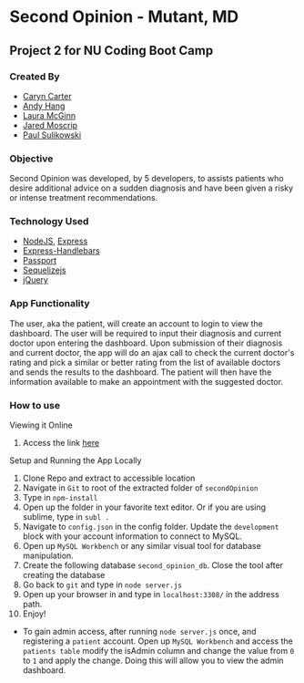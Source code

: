 # Second Opinion - Mutant, MD

## Project 2 for NU Coding Boot Camp

### Created By
* [Caryn Carter](https://github.com/)
* [Andy Hang](https://github.com/ahang)
* [Laura McGinn](https://github.com/LauraMcG)
* [Jared Moscrip](https://github.com/1jared123)
* [Paul Sulikowski](https://github.com/psulikow)

### Objective
Second Opinion was developed, by 5 developers, to assists patients who desire additional advice on a sudden diagnosis and have been given a risky or intense treatment recommendations.

### Technology Used
* [NodeJS](https://nodejs.org/en/), [Express](https://expressjs.com/)
* [Express-Handlebars](https://www.npmjs.com/package/express-handlebars)
* [Passport](http://passportjs.org/)
* [Sequelizejs](http://docs.sequelizejs.com/)
* [jQuery](https://jquery.com/)

### App Functionality
The user, aka the patient, will create an account to login to view the dashboard. The user will be required to input their diagnosis and current doctor upon entering the dashboard. Upon submission of their diagnosis and current doctor, the app will do an ajax call to check the current doctor's rating and pick a similar or better rating from the list of available doctors and sends the results to the dashboard. The patient will then have the information available to make an appointment with the suggested doctor.

### How to use

Viewing it Online
1. Access the link [here](http://secondopinionfinder.herokuapp.com/)

Setup and Running the App Locally

1. Clone Repo and extract to accessible location
2. Navigate in `Git` to root of the extracted folder of `secondOpinion`
3. Type in `npm-install`
4. Open up the folder in your favorite text editor. Or if you are using sublime, type in `subl .`
5. Navigate to `config.json` in the config folder. Update the `development` block with your account information to connect to MySQL.
6. Open up `MySQL Workbench` or any similar visual tool for database manipulation.
7. Create the following database `second_opinion_db`. Close the tool after creating the database
8. Go back to `git` and type in `node server.js`
9. Open up your browser in and type in `localhost:3308/` in the address path.
10. Enjoy!

* To gain admin access, after running `node server.js` once, and registering a `patient` account. Open up `MySQL Workbench` and access the `patients table` modify the isAdmin column and change the value from `0` to `1` and apply the change. Doing this will allow you to view the admin dashboard.



